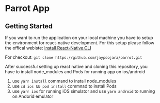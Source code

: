# Parrot App

## Getting Started

If you want to run the application on your local machine you have to setup the environment for react-native development. For this setup please follow the offical webiste: [Install React-Native CLI](https://reactnative.dev/docs/environment-setup)

For checkout: `git clone https://github.com/jaypoojara/parrot.git`

After successful setting up react native and cloning this repository, you have to install node_modules and Pods for running app on ios/android

1. use `yarn install` command to install node_modules
2. use `cd ios && pod install` commnad to install Pods
3. use `yarn ios` for running iOS simulator and use `yarn android` to running on Andorid emulator

<!-- After successful setting up react native and cloning this repository you can run below commands

1. `yarn install`
2. `pod install`
3. `yarn ios` / `yarn android` -->
